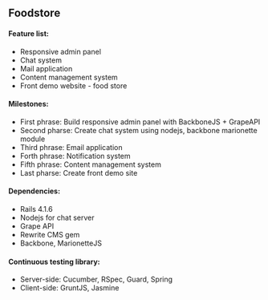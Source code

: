 ## Foodstore

#### Feature list:

 * Responsive admin panel
 * Chat system
 * Mail application
 * Content management system
 * Front demo website - food store 

#### Milestones:
 * First phrase: Build responsive admin panel with BackboneJS + GrapeAPI
 * Second pharse: Create chat system using nodejs, backbone marionette module
 * Third phrase: Email application
 * Forth phrase: Notification system
 * Fifth phrase: Content management system
 * Last pharse: Create front demo site

#### Dependencies:

 * Rails 4.1.6
 * Nodejs for chat server
 * Grape API
 * Rewrite CMS gem
 * Backbone, MarionetteJS
 
#### Continuous testing library:
 * Server-side: Cucumber, RSpec, Guard, Spring
 * Client-side: GruntJS, Jasmine
